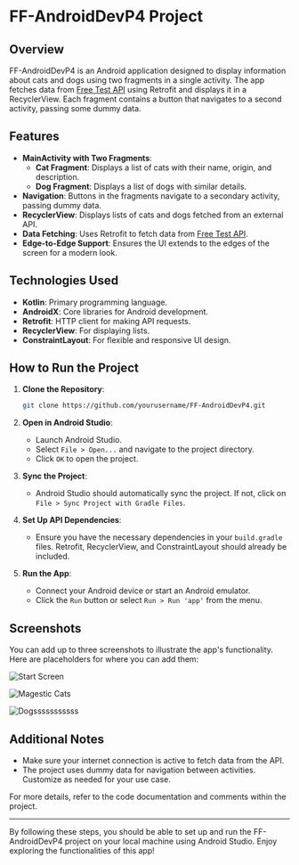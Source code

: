 # FF-AndroidDevP4 Project

## Overview
FF-AndroidDevP4 is an Android application designed to display information about cats and dogs using two fragments in a single activity. The app fetches data from [Free Test API](https://freetestapi.com) using Retrofit and displays it in a RecyclerView. Each fragment contains a button that navigates to a second activity, passing some dummy data.

## Features
- **MainActivity with Two Fragments**: 
  - **Cat Fragment**: Displays a list of cats with their name, origin, and description.
  - **Dog Fragment**: Displays a list of dogs with similar details.
- **Navigation**: Buttons in the fragments navigate to a secondary activity, passing dummy data.
- **RecyclerView**: Displays lists of cats and dogs fetched from an external API.
- **Data Fetching**: Uses Retrofit to fetch data from [Free Test API](https://freetestapi.com).
- **Edge-to-Edge Support**: Ensures the UI extends to the edges of the screen for a modern look.

## Technologies Used
- **Kotlin**: Primary programming language.
- **AndroidX**: Core libraries for Android development.
- **Retrofit**: HTTP client for making API requests.
- **RecyclerView**: For displaying lists.
- **ConstraintLayout**: For flexible and responsive UI design.

## How to Run the Project

1. **Clone the Repository**:
    ```sh
    git clone https://github.com/yourusername/FF-AndroidDevP4.git
    ```
2. **Open in Android Studio**:
    - Launch Android Studio.
    - Select `File > Open...` and navigate to the project directory.
    - Click `OK` to open the project.

3. **Sync the Project**:
    - Android Studio should automatically sync the project. If not, click on `File > Sync Project with Gradle Files`.

4. **Set Up API Dependencies**:
    - Ensure you have the necessary dependencies in your `build.gradle` files. Retrofit, RecyclerView, and ConstraintLayout should already be included.

5. **Run the App**:
    - Connect your Android device or start an Android emulator.
    - Click the `Run` button or select `Run > Run 'app'` from the menu.

## Screenshots
You can add up to three screenshots to illustrate the app's functionality. Here are placeholders for where you can add them:

![Start Screen](ss/ss1.png)


![Magestic Cats](ss/ss2.png)


![Dogsssssssssss](ss/ss3.png)

## Additional Notes
- Make sure your internet connection is active to fetch data from the API.
- The project uses dummy data for navigation between activities. Customize as needed for your use case.

For more details, refer to the code documentation and comments within the project.

---

By following these steps, you should be able to set up and run the FF-AndroidDevP4 project on your local machine using Android Studio. Enjoy exploring the functionalities of this app!
